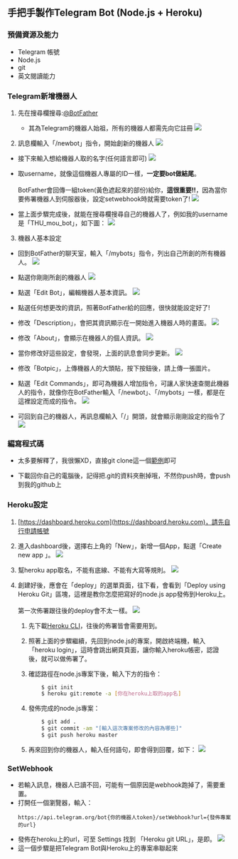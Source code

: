 ## 手把手製作Telegram Bot (Node.js + Heroku)

### 預備資源及能力
- Telegram 帳號
- Node.js
- git
- 英文閱讀能力

### Telegram新增機器人
1) 先在搜尋欄搜尋:[@BotFather](https://t.me/botfather)
    - 其為Telegram的機器人始祖，所有的機器人都需先向它註冊 
    ![](./assets/search_botfather.png)

2) 訊息欄輸入「/newbot」指令，開始創新的機器人
    ![](./assets/newbot_cmd.png)  

- 接下來輸入想給機器人取的名字(任何語言即可)
    ![](./assets/give_name.png)  

- 取username，就像這個機器人專屬的ID一樣，**一定要bot做結尾**。<br><br>
BotFather會回傳一組token(黃色遮起來的部份)給你，**這很重要!!**，因為當你要佈署機器人到伺服器後，設定setwebhook時就需要token了!
    ![](./assets/give_username.png)  

- 當上面步驟完成後，就能在搜尋欄搜尋自己的機器人了，例如我的username是「THU_mou_bot」，如下圖：
    ![](./assets/find_my_bot.png)  

3) 機器人基本設定
- 回到BotFather的聊天室，輸入「/mybots」指令，列出自己所創的所有機器人。
    ![](./assets/mybots_cmd.png)  

- 點選你剛剛所創的機器人
    ![](./assets/click_bot.png)  

- 點選「Edit Bot」，編輯機器人基本資訊。
    ![](./assets/click_edit.png)

- 點選任何想更改的資訊，照著BotFather給的回應，很快就能設定好了!
- 修改「Description」，會把其資訊顯示在一開始進入機器人時的畫面。
    ![](./assets/description_show.png)

- 修改「About」，會顯示在機器人的個人資訊。
    ![](./assets/about_show.png)

- 當你修改好這些設定，會發現，上面的訊息會同步更新。
    ![](./assets/info_msg.png)

- 修改「Botpic」，上傳機器人的大頭貼，按下按鈕後，請上傳一張圖片。

- 點選「Edit Commands」，即可為機器人增加指令，可讓人家快速查閱此機器人的指令，就像你在BotFather輸入「/newbot」、「/mybots」一樣，都是在這裡設定而成的指令。
    ![](./assets/edit_command.png)

- 可回到自己的機器人，再訊息欄輸入「/」開頭，就會顯示剛剛設定的指令了
    ![](./assets/show_commands.png)

### 編寫程式碼
- 太多要解釋了，我很懶XD，直接git clone這一個[範例](https://github.com/hanc1027/TgBot_Nodejs_Example)即可

- 下載回你自己的電腦後，記得把.git的資料夾刪掉哦，不然你push時，會push到我的github上

### Heroku設定
1) [https://dashboard.heroku.com](https://dashboard.heroku.com)，請先自行申請帳號

2) 進入dashboard後，選擇右上角的「New」，新增一個App，點選「Create new app 」。
    ![](./assets/create_heroku_app.png)

3) 幫heroku app取名，不能有底線、不能有大寫等規則。
    ![](./assets/give_heroku_app_name.png)

4) 創建好後，應會在「deploy」的選單頁面，往下看，會看到「Deploy using Heroku Git」區塊，這裡是教你怎麼把寫好的node.js app發佈到Heroku上。<br><br>
第一次佈署跟往後的deploy會不太一樣。
    ![](./assets/first_deploy_to_heroku.png)

    1) 先下載[Heroku CLI](https://devcenter.heroku.com/articles/heroku-command-line)，往後的佈署皆會需要用到。

    2) 照著上面的步驟繼續，先回到node.js的專案，開啟終端機，輸入「heroku login」，這時會跳出網頁頁面，讓你輸入heroku帳密，認證後，就可以做佈署了。

    3) 確認路徑在node.js專案下後，輸入下方的指令：
        ```bash
            $ git init
            $ heroku git:remote -a [你在heroku上取的app名]
        ```

    4) 發佈完成的node.js專案：
        ```bash
            $ git add .
            $ git commit -am "[輸入這次專案修改的內容為哪些]"
            $ git push heroku master
        ```
    
    5) 再來回到你的機器人，輸入任何語句，即會得到回覆，如下：
        ![](./assets/finished_bot.png)

### SetWebhook
- 若輸入訊息，機器人已讀不回，可能有一個原因是webhook跑掉了，需要重置。
- 打開任一個瀏覽器，輸入：
    ```
    https://api.telegram.org/bot{你的機器人token}/setWebhook?url={發佈專案的url}
    ```
- 發佈在heroku上的url，可至 Settings 找到 「Heroku git URL」，是即。
    ![](./assets/get_heroku_url.png)
- 這一個步驟是把Telegram Bot與Heroku上的專案串聯起來